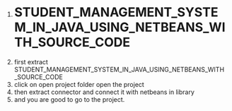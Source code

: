 1. # STUDENT_MANAGEMENT_SYSTEM_IN_JAVA_USING_NETBEANS_WITH_SOURCE_CODE
2. first extract STUDENT_MANAGEMENT_SYSTEM_IN_JAVA_USING_NETBEANS_WITH_SOURCE_CODE 
3. click on open project folder open the project
4. then extract connector and connect it with netbeans in library
5. and you are good to go to the project.
